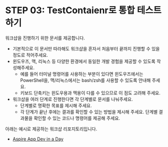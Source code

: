 # STEP 03: TestContaienr로 통합 테스트하기

워크샵을 진행하기 위한 문서를 제공합니다.

- 기본적으로 이 문서만 따라해도 워크샵을 혼자서 처음부터 끝까지 진행할 수 있을 정도로 적어주세요.
- 윈도우즈, 맥, 리눅스 등 다양한 환경에서 동일한 개발 경험을 제공할 수 있도록 작성해주세요.
  - 예를 들어 터미널 명령어를 사용하는 부분이 있다면 윈도우즈에서는 PowerShell을, 맥/리눅스에서는 bash/zsh를 사용할 수 있도록 안내해 주세요.
  - 키보드 단축키는 윈도우용과 맥용이 다를 수 있으므로 이 점도 고려해 주세요.
- 워크샵을 여러 단계로 진행한다면 각 단계별로 문서를 나눠주세요.
  - 단계별로 명확한 목표를 제시해 주세요.
  - 각 단계가 끝난 후에는 결과를 확인할 수 있는 방법을 제시해 주세요. 단계별 결과물을 확인할 수 있는 코드나 명령어를 제공해 주세요.

아래는 예시로 제공하는 워크샵 리포지토리입니다.

- [Aspire App Dev in a Day](https://github.com/Azure-Samples/aspire-app-dev-in-a-day-ko)
